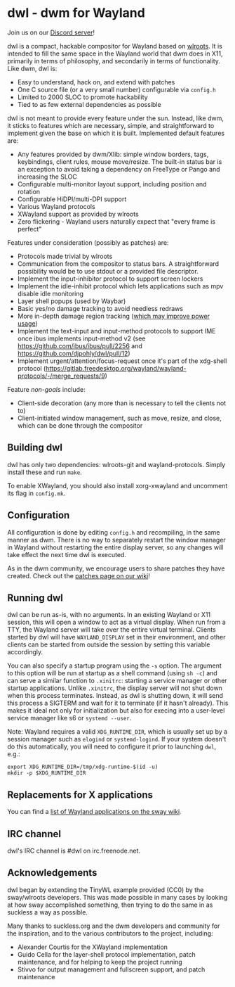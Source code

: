 # dwl - dwm for Wayland

Join us on our [Discord server](https://discord.gg/jJxZnrGPWN)!

dwl is a compact, hackable compositor for Wayland based on [wlroots](https://github.com/swaywm/wlroots). It is intended to fill the same space in the Wayland world that dwm does in X11, primarily in terms of philosophy, and secondarily in terms of functionality. Like dwm, dwl is:

- Easy to understand, hack on, and extend with patches
- One C source file (or a very small number) configurable via `config.h`
- Limited to 2000 SLOC to promote hackability
- Tied to as few external dependencies as possible

dwl is not meant to provide every feature under the sun. Instead, like dwm, it sticks to features which are necessary, simple, and straightforward to implement given the base on which it is built. Implemented default features are:

- Any features provided by dwm/Xlib: simple window borders, tags, keybindings, client rules, mouse move/resize. The built-in status bar is an exception to avoid taking a dependency on FreeType or Pango and increasing the SLOC
- Configurable multi-monitor layout support, including position and rotation
- Configurable HiDPI/multi-DPI support
- Various Wayland protocols
- XWayland support as provided by wlroots
- Zero flickering - Wayland users naturally expect that "every frame is perfect"

Features under consideration (possibly as patches) are:

- Protocols made trivial by wlroots
- Communication from the compositor to status bars.  A straightforward possibility would be to use stdout or a provided file descriptor.
- Implement the input-inhibitor protocol to support screen lockers
- Implement the idle-inhibit protocol which lets applications such as mpv disable idle monitoring
- Layer shell popups (used by Waybar)
- Basic yes/no damage tracking to avoid needless redraws
- More in-depth damage region tracking ([which may improve power usage](https://mozillagfx.wordpress.com/2019/10/22/dramatically-reduced-power-usage-in-firefox-70-on-macos-with-core-animation/))
- Implement the text-input and input-method protocols to support IME once ibus implements input-method v2 (see https://github.com/ibus/ibus/pull/2256 and https://github.com/djpohly/dwl/pull/12)
- Implement urgent/attention/focus-request once it's part of the xdg-shell protocol (https://gitlab.freedesktop.org/wayland/wayland-protocols/-/merge_requests/9)

Feature *non-goals* include:

- Client-side decoration (any more than is necessary to tell the clients not to)
- Client-initiated window management, such as move, resize, and close, which can be done through the compositor

## Building dwl

dwl has only two dependencies: wlroots-git and wayland-protocols. Simply install these and run `make`.

To enable XWayland, you should also install xorg-xwayland and uncomment its flag in `config.mk`.

## Configuration

All configuration is done by editing `config.h` and recompiling, in the same manner as dwm. There is no way to separately restart the window manager in Wayland without restarting the entire display server, so any changes will take effect the next time dwl is executed.

As in the dwm community, we encourage users to share patches they have created.  Check out the [patches page on our wiki](https://github.com/djpohly/dwl/wiki/Patches)!

## Running dwl

dwl can be run as-is, with no arguments. In an existing Wayland or X11 session, this will open a window to act as a virtual display. When run from a TTY, the Wayland server will take over the entire virtual terminal. Clients started by dwl will have `WAYLAND_DISPLAY` set in their environment, and other clients can be started from outside the session by setting this variable accordingly.

You can also specify a startup program using the `-s` option. The argument to this option will be run at startup as a shell command (using `sh -c`) and can serve a similar function to `.xinitrc`: starting a service manager or other startup applications. Unlike `.xinitrc`, the display server will not shut down when this process terminates. Instead, as dwl is shutting down, it will send this process a SIGTERM and wait for it to terminate (if it hasn't already). This makes it ideal not only for initialization but also for execing into a user-level service manager like s6 or `systemd --user`.

Note: Wayland requires a valid `XDG_RUNTIME_DIR`, which is usually set up by a session manager such as `elogind` or `systemd-logind`.  If your system doesn't do this automatically, you will need to configure it prior to launching `dwl`, e.g.:

    export XDG_RUNTIME_DIR=/tmp/xdg-runtime-$(id -u)
    mkdir -p $XDG_RUNTIME_DIR

## Replacements for X applications

You can find a [list of Wayland applications on the sway wiki](https://github.com/swaywm/sway/wiki/i3-Migration-Guide).

## IRC channel

dwl's IRC channel is #dwl on irc.freenode.net.

## Acknowledgements

dwl began by extending the TinyWL example provided (CC0) by the sway/wlroots developers. This was made possible in many cases by looking at how sway accomplished something, then trying to do the same in as suckless a way as possible.

Many thanks to suckless.org and the dwm developers and community for the inspiration, and to the various contributors to the project, including:

- Alexander Courtis for the XWayland implementation
- Guido Cella for the layer-shell protocol implementation, patch maintenance, and for helping to keep the project running
- Stivvo for output management and fullscreen support, and patch maintenance
